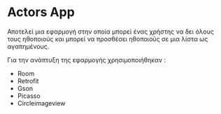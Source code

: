 # Actors App
Αποτελεί μια εφαρμογή στην οποία μπορεί ένας χρήστης να δει όλους τους ηθοποιούς και μπορεί να προσθέσει ηθοποιούς σε μια λίστα ως αγαπημένους.


Για την ανάπτυξη της εφαρμογής χρησιμοποιήθηκαν :
- Room
- Retrofit
- Gson
- Picasso
- Circleimageview
